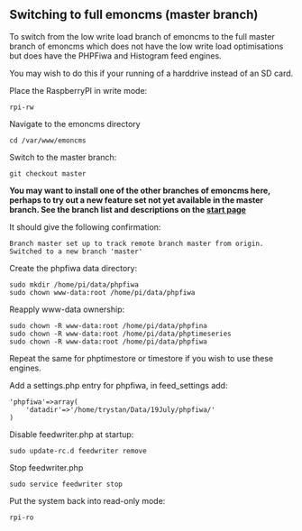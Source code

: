 ## Switching to full emoncms (master branch)

To switch from the low write load branch of emoncms to the full master branch of emoncms which does not have the low write load optimisations but does have the PHPFiwa and Histogram feed engines.

You may wish to do this if your running of a harddrive instead of an SD card.

Place the RaspberryPI in write mode:

    rpi-rw

Navigate to the emoncms directory
    
    cd /var/www/emoncms
    
Switch to the master branch:
    
    git checkout master
    
**You may want to install one of the other branches of emoncms here, perhaps to try out a new feature set not yet available in the master branch. See the branch list and descriptions on the [start page](https://github.com/emoncms/emoncms)**
    
It should give the following confirmation:

    Branch master set up to track remote branch master from origin.
    Switched to a new branch 'master'

Create the phpfiwa data directory:

    sudo mkdir /home/pi/data/phpfiwa
    sudo chown www-data:root /home/pi/data/phpfiwa
    
Reapply www-data ownership:

    sudo chown -R www-data:root /home/pi/data/phpfina
    sudo chown -R www-data:root /home/pi/data/phptimeseries
    sudo chown -R www-data:root /home/pi/data/phpfiwa
    
Repeat the same for phptimestore or timestore if you wish to use these engines.

Add a settings.php entry for phpfiwa, in feed_settings add:

    'phpfiwa'=>array(
        'datadir'=>'/home/trystan/Data/19July/phpfiwa/'
    )

Disable feedwriter.php at startup:

    sudo update-rc.d feedwriter remove

Stop feedwriter.php

    sudo service feedwriter stop

Put the system back into read-only mode:

    rpi-ro


    


    
